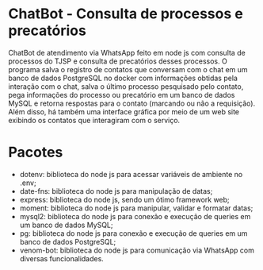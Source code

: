 # ChatBot - Consulta de processos e precatórios

ChatBot de atendimento via WhatsApp feito em node js com consulta de processos do TJSP e consulta de precatórios desses processos. O programa salva o registro de contatos que conversam com o chat em um banco de dados PostgreSQL no docker com informações obtidas pela interação com o chat, salva o último processo pesquisado pelo contato, pega informações do processo ou precatório em um banco de dados MySQL e retorna respostas para o contato (marcando ou não a requisição). Além disso, há também uma interface gráfica por meio de um web site exibindo os contatos que interagiram com o serviço.

# Pacotes
- dotenv: biblioteca do node js para acessar variáveis de ambiente no .env;
- date-fns: biblioteca do node js para manipulação de datas;
- express: biblioteca do node js, sendo um ótimo framework web;
- moment: biblioteca do node js para manipular, validar e formatar datas;
- mysql2: biblioteca do node js para conexão e execução de queries em um banco de dados MySQL;
- pg: biblioteca do node js para conexão e execução de queries em um banco de dados PostgreSQL;
- venom-bot: biblioteca do node js para comunicação via WhatsApp com diversas funcionalidades.
